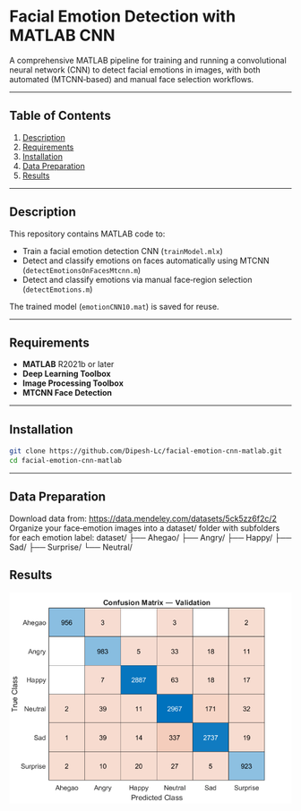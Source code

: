 # Facial Emotion Detection with MATLAB CNN

A comprehensive MATLAB pipeline for training and running a convolutional neural network (CNN) to detect facial emotions in images, with both automated (MTCNN‐based) and manual face selection workflows.

---

## Table of Contents

1. [Description](#description)  
2. [Requirements](#requirements)  
3. [Installation](#installation)  
4. [Data Preparation](#data-preparation)
5. [Results](#results)
---

## Description

This repository contains MATLAB code to:

- Train a facial emotion detection CNN (`trainModel.mlx`)  
- Detect and classify emotions on faces automatically using MTCNN (`detectEmotionsOnFacesMtcnn.m`)  
- Detect and classify emotions via manual face‐region selection (`detectEmotions.m`)

The trained model (`emotionCNN10.mat`) is saved for reuse.

---

## Requirements

- **MATLAB** R2021b or later  
- **Deep Learning Toolbox**  
- **Image Processing Toolbox**  
- **MTCNN Face Detection**   

---

## Installation

```bash
git clone https://github.com/Dipesh-Lc/facial-emotion-cnn-matlab.git
cd facial-emotion-cnn-matlab
```
---

## Data Preparation
Download data from: https://data.mendeley.com/datasets/5ck5zz6f2c/2
Organize your face‐emotion images into a dataset/ folder with subfolders for each emotion label:
dataset/
├── Ahegao/
├── Angry/
├── Happy/
├── Sad/
├── Surprise/
└── Neutral/

## Results
![Accuracy of the model](Confusion_Matrix.png)
